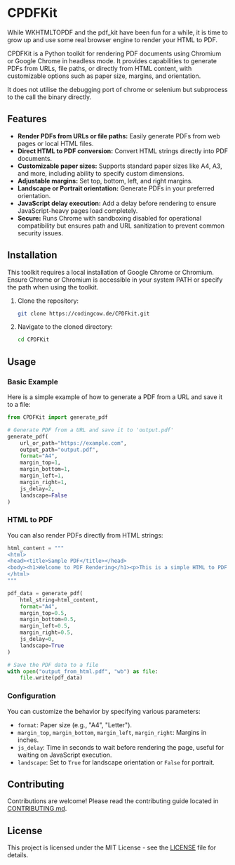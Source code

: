 
# CPDFKit

While WKHTMLTOPDF and the pdf_kit have been fun for a while, it is time to grow up and use some real browser engine to render your HTML to PDF.

CPDFKit is a Python toolkit for rendering PDF documents using Chromium or Google Chrome in headless mode. It provides capabilities to generate PDFs from URLs, file paths, or directly from HTML content, with customizable options such as paper size, margins, and orientation.

It does not utilise the debugging port of chrome or selenium but subprocess to the call the binary directly. 

## Features

- **Render PDFs from URLs or file paths:** Easily generate PDFs from web pages or local HTML files.
- **Direct HTML to PDF conversion:** Convert HTML strings directly into PDF documents.
- **Customizable paper sizes:** Supports standard paper sizes like A4, A3, and more, including ability to specify custom dimensions.
- **Adjustable margins:** Set top, bottom, left, and right margins.
- **Landscape or Portrait orientation:** Generate PDFs in your preferred orientation.
- **JavaScript delay execution:** Add a delay before rendering to ensure JavaScript-heavy pages load completely.
- **Secure:** Runs Chrome with sandboxing disabled for operational compatibility but ensures path and URL sanitization to prevent common security issues.

## Installation

This toolkit requires a local installation of Google Chrome or Chromium. Ensure Chrome or Chromium is accessible in your system PATH or specify the path when using the toolkit.

1. Clone the repository:
   ```bash
   git clone https://codingcow.de/CPDFkit.git
   ```
2. Navigate to the cloned directory:
   ```bash
   cd CPDFKit
   ```

## Usage

### Basic Example

Here is a simple example of how to generate a PDF from a URL and save it to a file:

```python
from CPDFKit import generate_pdf

# Generate PDF from a URL and save it to 'output.pdf'
generate_pdf(
    url_or_path="https://example.com",
    output_path="output.pdf",
    format="A4",
    margin_top=1,
    margin_bottom=1,
    margin_left=1,
    margin_right=1,
    js_delay=2,
    landscape=False
)
```

### HTML to PDF

You can also render PDFs directly from HTML strings:

```python
html_content = """
<html>
<head><title>Sample PDF</title></head>
<body><h1>Welcome to PDF Rendering</h1><p>This is a simple HTML to PDF conversion example.</p></body>
</html>
"""

pdf_data = generate_pdf(
    html_string=html_content,
    format="A4",
    margin_top=0.5,
    margin_bottom=0.5,
    margin_left=0.5,
    margin_right=0.5,
    js_delay=0,
    landscape=True
)

# Save the PDF data to a file
with open("output_from_html.pdf", "wb") as file:
    file.write(pdf_data)
```

### Configuration

You can customize the behavior by specifying various parameters:

- `format`: Paper size (e.g., "A4", "Letter").
- `margin_top`, `margin_bottom`, `margin_left`, `margin_right`: Margins in inches.
- `js_delay`: Time in seconds to wait before rendering the page, useful for waiting on JavaScript execution.
- `landscape`: Set to `True` for landscape orientation or `False` for portrait.

## Contributing

Contributions are welcome! Please read the contributing guide located in [CONTRIBUTING.md](CONTRBUTING.md).

## License

This project is licensed under the MIT License - see the [LICENSE](LICENSE) file for details.

